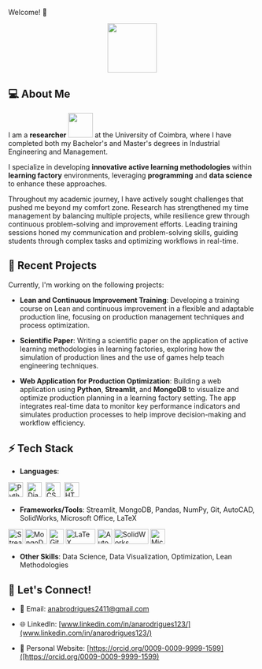 Welcome! 👋
<div id="header" align="center">
  <img src="https://media.giphy.com/media/M9gbBd9nbDrOTu1Mqx/giphy.gif" width="100"/>
</div>


## 💻 About Me
I am a **researcher** <img src="https://media.giphy.com/media/v1.Y2lkPTc5MGI3NjExc3NreWl1eGttMXE3MmZ6emhpejM4dHFld2Y3N2s2a3I1MmcxMHQxeiZlcD12MV9naWZzX3NlYXJjaCZjdD1n/fhAwk4DnqNgw8/giphy.gif" width="50"> at the University of Coimbra, where I have completed both my Bachelor's and Master's degrees in Industrial Engineering and Management.

I specialize in developing **innovative active learning methodologies** within **learning factory** environments, leveraging **programming** and **data science** to enhance these approaches.

Throughout my academic journey, I have actively sought challenges that pushed me beyond my comfort zone. Research has strengthened my time management by balancing multiple projects, while resilience grew through continuous problem-solving and improvement efforts. Leading training sessions honed my communication and problem-solving skills, guiding students through complex tasks and optimizing workflows in real-time.



## 🌱 Recent Projects

Currently, I'm working on the following projects:

- **Lean and Continuous Improvement Training**: Developing a training course on Lean and continuous improvement in a flexible and adaptable production line, focusing on production management techniques and process optimization.

- **Scientific Paper**: Writing a scientific paper on the application of active learning methodologies in learning factories, exploring how the simulation of production lines and the use of games help teach engineering techniques.

- **Web Application for Production Optimization**: Building a web application using **Python**, **Streamlit**, and **MongoDB** to visualize and optimize production planning in a learning factory setting. The app integrates real-time data to monitor key performance indicators and simulates production processes to help improve decision-making and workflow efficiency.


## ⚡ Tech Stack

- **Languages**:
<div>
  <img src="https://drive.google.com/uc?export=view&id=1z1SU6Eg8zFVXhiJD2TiJ0DQmGsYR7Hk5" title="Python" alt="Python" width="30" height="30"/>&nbsp;
  <img src="https://drive.google.com/uc?export=view&id=1OP67ucnZ_phy60JVA39wcdtuMnfp3Vk1" title="Django" alt="Django" width="30" height="30"/>&nbsp;
  <img src="https://drive.google.com/uc?export=view&id=1FwW0tr6NjaOceHZcw-1za6BJSdVWcJtK"  title="CSS3" alt="CSS" width="30" height="30"/>&nbsp;
  <img src="https://drive.google.com/uc?export=view&id=1uAJpWea12rjwYJb6bD_XfcQyR9lOhTr4" title="HTML" alt="HTML" width="30" height="30"/>&nbsp;
</div>

- **Frameworks/Tools**: Streamlit, MongoDB, Pandas, NumPy, Git, AutoCAD, SolidWorks, Microsoft Office, LaTeX
<div>
  <img src="https://drive.google.com/uc?export=view&id=1M0SbZfLfmvEGtQbKtQCto_VqxLwo6yJt" title="Streamlit" **alt="Streamlit" width="30" height="30"/>
  <img src="https://drive.google.com/uc?export=view&id=1t8nfcuSTLjOOdHzfhYOgUVQwUAMD10h2" title="MongoDB" **alt="MongoDB" width="45" height="30"/>
  <img src="https://drive.google.com/uc?export=view&id=1eUnDK7nCMGDF4wdWxJLZyOa6oT22hdr_" title="Git" **alt="Git" width="30" height="30"/>
  <img src="https://drive.google.com/uc?export=view&id=1Ls0YDy4YdZB9B73XX6yiruWOXgi6cm00" title="LaTeX" **alt="LaTeX" width="60" height="30"/>
  <img src="https://drive.google.com/uc?export=view&id=1yb5EaRXf9g7aBfJkqdkmv3PXoh1bVtqE" title="AutoCAD" **alt="AutoCAD" width="30" height="30"/>
  <img src="https://drive.google.com/uc?export=view&id=1nd4Ag5nnMQCuOPJEOfQvQkyNw8gXBx2C" title="SolidWorks" **alt="SolidWorks" width="70" height="30"/>
  <img src="https://drive.google.com/uc?export=view&id=15HFh9U8n6cNdsPrVF480TJSrrxsCeWuS" title="Microsoft Office" **alt="Microsoft Office" width="30" height="30"/>
</div>


- **Other Skills**: Data Science, Data Visualization, Optimization, Lean Methodologies


## 🔗 Let's Connect!

- 📧 Email: [anabrodrigues2411@gmail.com](mailto:anabrodrigues2411@gmail.com)

- 🌐 LinkedIn: [www.linkedin.com/in/anarodrigues123/](www.linkedin.com/in/anarodrigues123/)

- 📜 Personal Website: [https://orcid.org/0009-0009-9999-1599]([https://orcid.org/0009-0009-9999-1599)

